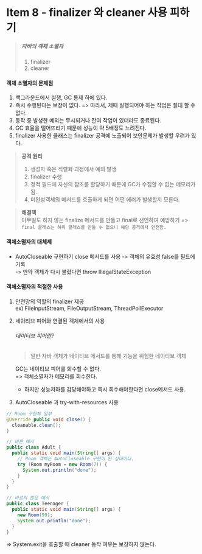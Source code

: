 # Item 8 - finalizer 와 cleaner 사용 피하기

> ##### 자바의 객체 소멸자
> 1. finalizer
> 2. cleaner  


#### 객체 소멸자의 문제점
1. 백그라운드에서 실행, GC 통제 하에 있다.
2. 즉시 수행된다는 보장이 없다.
	=> 따라서, 제때 실행되어야 하는 작업은 절대 할 수 없다.
3. 동작 중 발생한 예외는 무시되거나 잔여 작업이 있더라도 종료된다.
4. GC 효율을 떨어뜨리기 때문에 성능이 약 5배정도 느려진다.
5. finalizer 사용한 클래스는 finalizer 공격에 노출되어 보안문제가 발생할 우려가 있다.
> **공격 원리**
> 1. 생성자 혹은 직렬화 과정에서 예외 발생 
> 2. finalizer 수행
> 3. 정적 필드에 자신의 참조를 할당하기 때문에 GC가 수집할 수 없는 메모리가 됨.
> 4. 미완성객체의 메서드를 호출하게 되면 어떤 에러가 발생할지 모른다.

> **해결책**  
> 아무일도 하지 않는 finalize 메서드를 만들고 final로 선언하여 예방하기
> =>  `final 클래스는 하위 클래스를 만들 수 없으니 해당 공격에서 안전함.`

#### 객체소멸자의 대체제

* AutoCloseable 구현하기
close 메서드를 사용 -> 객체의 유효성 false를 필드에 기록  
-> 만약 객체가 다시 불렸다면 throw IllegalStateException  

#### 객체소멸자의 적절한 사용

1. 안전망의 역할의 finalizer 제공  
	ex) FileInputStream, FileOutputStream, ThreadPollExecutor  
2. 네이티브 피어와 연결된 객체에서의 사용
	###### 네이티브 피어란?
	> 일반 자바 객체가 네이티브 메서드를 통해 기능을 위힘한 네이티브 객체

	GC는 네이티브 피어를 회수할 수 없다.  
	=> 객체소멸자가 메모리를 회수한다.  
	* 하지만 성능저하를 감당해야하고 즉시 회수해야한다면 close메서드 사용.

3. AutoCloseable 과 try-with-resources 사용
```java
// Room 구현체 일부
@Override public void close() {
  cleanable.clean(); 
}

// 바른 예시
public class Adult {
  public static void main(String[] args) {
    // Room 객체는 AutoCloseable 구현이 된 상태이다.
    try (Room myRoom = new Room(7)) { 
	  System.out.println("done"); 
    }
  } 
}
```

```java
// 바르지 않은 예시
public class Teenager {
  public static void main(String[] args) {
    new Room(99);
    System.out.println("done"); 
  }
}
```
=> System.exit을 호출할 때 cleaner 동작 여부는 보장하지 않는다.


















